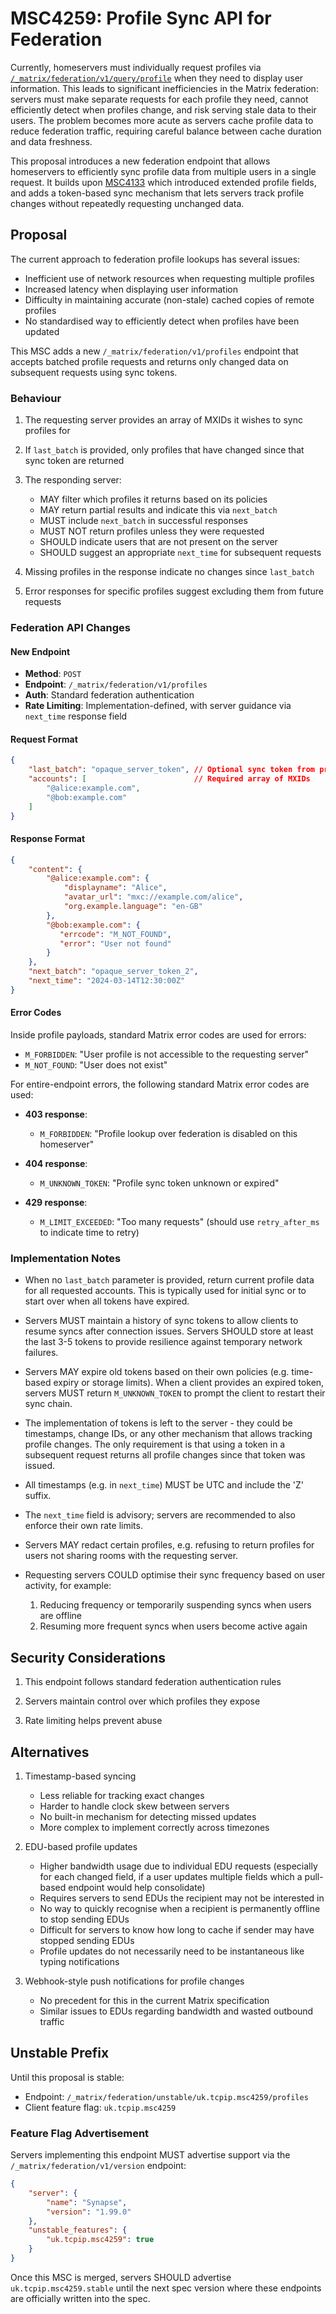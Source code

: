 # MSC4259: Profile Sync API for Federation

Currently, homeservers must individually request profiles via
[`/_matrix/federation/v1/query/profile`](https://spec.matrix.org/v1.13/server-server-api/#get_matrixfederationv1queryprofile)
when they need to display user information. This leads to significant inefficiencies in the Matrix
federation: servers must make separate requests for each profile they need, cannot efficiently
detect when profiles change, and risk serving stale data to their users. The problem becomes more
acute as servers cache profile data to reduce federation traffic, requiring careful balance between
cache duration and data freshness.

This proposal introduces a new federation endpoint that allows homeservers to efficiently sync
profile data from multiple users in a single request. It builds upon
[MSC4133](https://github.com/matrix-org/matrix-spec-proposals/pull/4133) which introduced extended
profile fields, and adds a token-based sync mechanism that lets servers track profile changes
without repeatedly requesting unchanged data.

## Proposal

The current approach to federation profile lookups has several issues:

- Inefficient use of network resources when requesting multiple profiles
- Increased latency when displaying user information
- Difficulty in maintaining accurate (non-stale) cached copies of remote profiles
- No standardised way to efficiently detect when profiles have been updated

This MSC adds a new `/_matrix/federation/v1/profiles` endpoint that accepts batched profile
requests and returns only changed data on subsequent requests using sync tokens.

### Behaviour

1. The requesting server provides an array of MXIDs it wishes to sync profiles for

2. If `last_batch` is provided, only profiles that have changed since that sync token are returned

3. The responding server:
   - MAY filter which profiles it returns based on its policies
   - MAY return partial results and indicate this via `next_batch`
   - MUST include `next_batch` in successful responses
   - MUST NOT return profiles unless they were requested
   - SHOULD indicate users that are not present on the server
   - SHOULD suggest an appropriate `next_time` for subsequent requests

4. Missing profiles in the response indicate no changes since `last_batch`

5. Error responses for specific profiles suggest excluding them from future requests

### Federation API Changes

#### New Endpoint

- **Method**: `POST`
- **Endpoint**: `/_matrix/federation/v1/profiles`
- **Auth**: Standard federation authentication
- **Rate Limiting**: Implementation-defined, with server guidance via `next_time` response field

#### Request Format

```json
{
    "last_batch": "opaque_server_token", // Optional sync token from previous response
    "accounts": [                        // Required array of MXIDs
        "@alice:example.com",
        "@bob:example.com"
    ]
}
```

#### Response Format

```json
{
    "content": {
        "@alice:example.com": {
            "displayname": "Alice",
            "avatar_url": "mxc://example.com/alice",
            "org.example.language": "en-GB"
        },
        "@bob:example.com": {
           "errcode": "M_NOT_FOUND",
           "error": "User not found"
        }
    },
    "next_batch": "opaque_server_token_2",
    "next_time": "2024-03-14T12:30:00Z"
}
```

#### Error Codes

Inside profile payloads, standard Matrix error codes are used for errors:

- `M_FORBIDDEN`: "User profile is not accessible to the requesting server"
- `M_NOT_FOUND`: "User does not exist"

For entire-endpoint errors, the following standard Matrix error codes are used:

- **403 response**:
  - `M_FORBIDDEN`: "Profile lookup over federation is disabled on this homeserver"

- **404 response**:
  - `M_UNKNOWN_TOKEN`: "Profile sync token unknown or expired"

- **429 response**:
  - `M_LIMIT_EXCEEDED`: "Too many requests" (should use `retry_after_ms` to indicate time to retry)

### Implementation Notes

- When no `last_batch` parameter is provided, return current profile data for all requested
  accounts. This is typically used for initial sync or to start over when all tokens have expired.

- Servers MUST maintain a history of sync tokens to allow clients to resume syncs after connection
  issues. Servers SHOULD store at least the last 3-5 tokens to provide resilience against temporary
  network failures.

- Servers MAY expire old tokens based on their own policies (e.g. time-based expiry or storage
  limits). When a client provides an expired token, servers MUST return `M_UNKNOWN_TOKEN` to prompt
  the client to restart their sync chain.

- The implementation of tokens is left to the server - they could be timestamps, change IDs, or any
  other mechanism that allows tracking profile changes. The only requirement is that using a token
  in a subsequent request returns all profile changes since that token was issued.

- All timestamps (e.g. in `next_time`) MUST be UTC and include the 'Z' suffix.

- The `next_time` field is advisory; servers are recommended to also enforce their own rate limits.

- Servers MAY redact certain profiles, e.g. refusing to return profiles for users not sharing rooms
  with the requesting server.

- Requesting servers COULD optimise their sync frequency based on user activity, for example:
  1. Reducing frequency or temporarily suspending syncs when users are offline
  2. Resuming more frequent syncs when users become active again

## Security Considerations

1. This endpoint follows standard federation authentication rules

2. Servers maintain control over which profiles they expose

3. Rate limiting helps prevent abuse

## Alternatives

1. Timestamp-based syncing
   - Less reliable for tracking exact changes
   - Harder to handle clock skew between servers
   - No built-in mechanism for detecting missed updates
   - More complex to implement correctly across timezones

2. EDU-based profile updates
   - Higher bandwidth usage due to individual EDU requests (especially for each changed field,
     if a user updates multiple fields which a pull-based endpoint would help consolidate)
   - Requires servers to send EDUs the recipient may not be interested in
   - No way to quickly recognise when a recipient is permanently offline to stop sending EDUs
   - Difficult for servers to know how long to cache if sender may have stopped sending EDUs
   - Profile updates do not necessarily need to be instantaneous like typing notifications

3. Webhook-style push notifications for profile changes
   - No precedent for this in the current Matrix specification
   - Similar issues to EDUs regarding bandwidth and wasted outbound traffic

## Unstable Prefix

Until this proposal is stable:

- Endpoint: `/_matrix/federation/unstable/uk.tcpip.msc4259/profiles`
- Client feature flag: `uk.tcpip.msc4259`

### Feature Flag Advertisement

Servers implementing this endpoint MUST advertise support via the `/_matrix/federation/v1/version` endpoint:

```json
{
    "server": {
        "name": "Synapse",
        "version": "1.99.0"
    },
    "unstable_features": {
        "uk.tcpip.msc4259": true
    }
}
```

Once this MSC is merged, servers SHOULD advertise `uk.tcpip.msc4259.stable` until the next spec
version where these endpoints are officially written into the spec.
